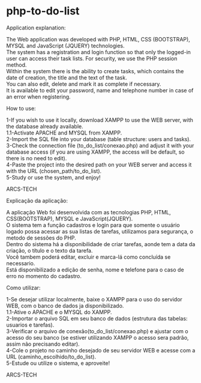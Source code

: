 # php-to-do-list
Application explanation:

The Web application was developed with PHP, HTML, CSS (BOOTSTRAP), MYSQL and JavaScript (JQUERY) technologies.<br>
The system has a registration and login function so that only the logged-in user can access their task lists. For security, we use the PHP session method.<br>
Within the system there is the ability to create tasks, which contains the date of creation, the title and the text of the task.<br>
You can also edit, delete and mark it as complete if necessary.<br>
It is available to edit your password, name and telephone number in case of an error when registering.<br>

How to use:<br>

1-If you wish to use it locally, download XAMPP to use the WEB server, with the database already available.<br>
1.1-Activate APACHE and MYSQL from XAMPP.<br>
2-Import the SQL file into your database (table structure: users and tasks).<br>
3-Check the connection file (to_do_list/conexao.php) and adjust it with your database access (if you are using XAMPP, the access will be default, so there is no need to edit).<br>
4-Paste the project into the desired path on your WEB server and access it with the URL (chosen_path/to_do_list).<br>
5-Study or use the system, and enjoy!<br>

ARCS-TECH

Explicação da aplicação:

A aplicação Web foi desenvolvida com as tecnologias PHP, HTML, CSS(BOOTSTRAP), MYSQL e JavaScript(JQUERY).<br>
O sistema tem a função cadastros e login para que somente o usuário logado possa acessar as sua listas de tarefas, utilizamos para segurança, o metodo de sessões do PHP.<br>
Dentro do sistema há a disponibilidade de criar tarefas, aonde tem a data da criação, o título e o texto da tarefa.<br>
Você tambem poderá editar, excluir e marca-lá como concluída se necessario.<br>
Está disponibilizado a edição de senha, nome e telefone para o caso de erro no momento do cadastro.<br>

Como utilizar:<br>

1-Se desejar utilizar localmente, baixe o XAMPP para o uso do servidor WEB, com o banco de dados ja disponibilizado.<br>
1.1-Ative o APACHE e o MYSQL do XAMPP.<br>
2-Importar o arquivo SQL em seu banco de dados (estrutura das tabelas: usuarios e tarefas).<br>
3-Verificar o arquivo de conexão(to_do_list/conexao.php) e ajustar com o acesso do seu banco (se estiver utilizando XAMPP o acesso sera padrão, assim não precisando editar).<br>
4-Cole o projeto no caminho desejado de seu servidor WEB e acesse com a URL (caminho_escolhido/to_do_list).<br>
5-Estude ou utilize o sistema, e aproveite!<br>

ARCS-TECH

